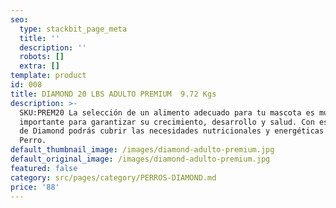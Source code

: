 ```yaml
---
seo:
  type: stackbit_page_meta
  title: ''
  description: ''
  robots: []
  extra: []
template: product
id: 008
title: DIAMOND 20 LBS ADULTO PREMIUM  9.72 Kgs
description: >-
  SKU:PREM20 La selección de un alimento adecuado para tu mascota es muy
  importante para garantizar su crecimiento, desarrollo y salud. Con esta opción
  de Diamond podrás cubrir las necesidades nutricionales y energéticas de tu
  Perro.
default_thumbnail_image: /images/diamond-adulto-premium.jpg
default_original_image: /images/diamond-adulto-premium.jpg
featured: false
category: src/pages/category/PERROS-DIAMOND.md
price: '88'
---
```

